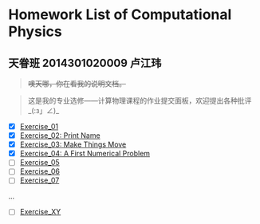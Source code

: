 # Homework List of Computational Physics

天眷班  2014301020009  卢江玮 
---

> ~~噢天哪，你在看我的说明文档。~~

> 这是我的专业选修——计算物理课程的作业提交面板，欢迎提出各种批评\_(:з」∠)\_

- [x] [Exercise_01](http://127.0.0.1:8085/)
- [x] [Exercise_02: Print Name](https://github.com/lostpg/computationalphysics_N2014301020009/blob/master/Exercise_02.md)
- [x] [Exercise_03: Make Things Move](https://github.com/lostpg/computationalphysics_N2014301020009/blob/master/Exercise_03.md)
- [x] [Exercise_04: A First Numerical Problem](https://github.com/lostpg/computationalphysics_N2014301020009/blob/master/Exercise_04.md)
- [ ] [Exercise_05]()
- [ ] [Exercise_06]()
- [ ] [Exercise_07]()

...

- [ ] [Exercise_XY]()



